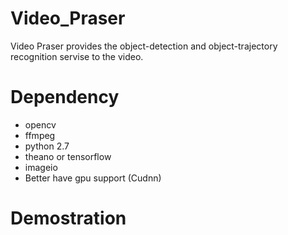 # Video_Praser
Video Praser provides the object-detection and object-trajectory recognition servise to the video.

# Dependency
- opencv
- ffmpeg
- python 2.7
- theano or tensorflow 
- imageio
- Better have gpu support (Cudnn)

# Demostration 

